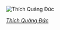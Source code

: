
![Thích Quảng Đức](https://upload.wikimedia.org/wikipedia/commons/thumb/3/38/Th%C3%ADch_Qu%E1%BA%A3ng_%C4%90%E1%BB%A9c_self-immolation.jpg/750px-Th%C3%ADch_Qu%E1%BA%A3ng_%C4%90%E1%BB%A9c_self-immolation.jpg)

*[Thích Quảng Đức](https://wikipedia.org/wiki/File:Th%C3%ADch_Qu%E1%BA%A3ng_%C4%90%E1%BB%A9c_self-immolation.jpg)*
